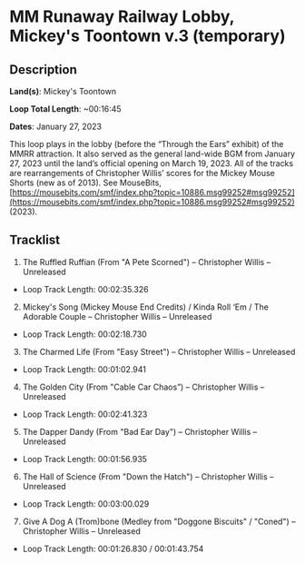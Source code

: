 # MM Runaway Railway Lobby, Mickey's Toontown v.3 (temporary)

## Description

**Land(s)**: Mickey's Toontown

**Loop Total Length**: ~00:16:45

**Dates**: January 27, 2023

This loop plays in the lobby (before the “Through the Ears” exhibit) of the MMRR attraction. It also served as the general land-wide BGM from January 27, 2023 until the land’s official opening on March 19, 2023. All of the tracks are rearrangements of Christopher Willis’ scores for the Mickey Mouse Shorts (new as of 2013). See MouseBits, [https://mousebits.com/smf/index.php?topic=10886.msg99252#msg99252](https://mousebits.com/smf/index.php?topic=10886.msg99252#msg99252) (2023).

## Tracklist

1. The Ruffled Ruffian (From "A Pete Scorned") – Christopher Willis – Unreleased
- Loop Track Length: 00:02:35.326

2. Mickey's Song (Mickey Mouse End Credits) / Kinda Roll ‘Em / The Adorable Couple – Christopher Willis – Unreleased
- Loop Track Length: 00:02:18.730

3. The Charmed Life (From "Easy Street") – Christopher Willis – Unreleased
- Loop Track Length: 00:01:02.941

4. The Golden City (From "Cable Car Chaos”) – Christopher Willis – Unreleased
- Loop Track Length: 00:02:41.323

5. The Dapper Dandy (From "Bad Ear Day") – Christopher Willis – Unreleased
- Loop Track Length: 00:01:56.935

6. The Hall of Science (From "Down the Hatch") – Christopher Willis – Unreleased
- Loop Track Length: 00:03:00.029

7. Give A Dog A (Trom)bone (Medley from "Doggone Biscuits" / "Coned") – Christopher Willis – Unreleased
- Loop Track Length: 00:01:26.830 / 00:01:43.754
